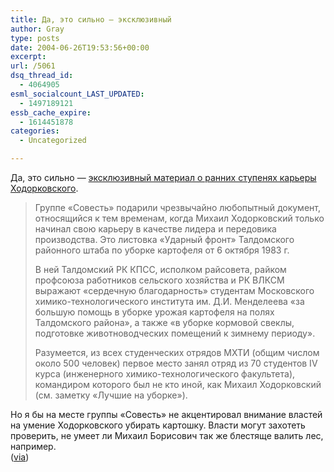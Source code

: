 ```yaml
---
title: Да, это сильно — эксклюзивный
author: Gray
type: posts
date: 2004-06-26T19:53:56+00:00
excerpt:
url: /5061
dsq_thread_id:
  - 4064905
esml_socialcount_LAST_UPDATED:
  - 1497189121
essb_cache_expire:
  - 1614451878
categories:
  - Uncategorized

---
```








Да, это сильно &#8212; <a href="http://www.sovest.org/delo_ft.html#first" target="_blank">эксклюзивный материал о ранних ступенях карьеры Ходорковского</a>.

> Группе &#171;Совесть&#187; подарили чрезвычайно любопытный документ, относящийся к тем временам, когда Михаил Ходорковский только начинал свою карьеру в качестве лидера и передовика производства. Это листовка &#171;Ударный фронт&#187; Талдомского районного штаба по уборке картофеля от 6 октября 1983 г.
> 
> В ней Талдомский РК КПСС, исполком райсовета, райком профсоюза работников сельского хозяйства и РК ВЛКСМ выражают &#171;сердечную благодарность&#187; студентам Московского химико-технологического института им. Д.И. Менделеева &#171;за большую помощь в уборке урожая картофеля на полях Талдомского района&#187;, а также &#171;в уборке кормовой свеклы, подготовке животноводческих помещений к зимнему периоду&#187;.
> 
> Разумеется, из всех студенческих отрядов МХТИ (общим числом около 500 человек) первое место занял отряд из 70 студентов IV курса (инженерного химико-технологического факультета), командиром которого был не кто иной, как Михаил Ходорковский (см. заметку &#171;Лучшие на уборке&#187;).

Но я бы на месте группы &#171;Совесть&#187; не акцентировал внимание властей на умение Ходорковского убирать картошку. Власти могут захотеть проверить, не умеет ли Михаил Борисович так же блестяще валить лес, например.  
(<a href="http://www.livejournal.com/users/nl/" target="_blank">via</a>)